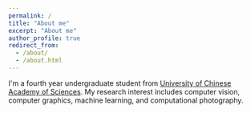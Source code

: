 ```yaml
---
permalink: /
title: "About me"
excerpt: "About me"
author_profile: true
redirect_from: 
  - /about/
  - /about.html
---
```


I'm a fourth year undergraduate student from [University of Chinese Academy of Sciences](https://www.ucas.edu.cn/). My research interest includes computer vision, computer graphics, machine learning, and computational photography.



